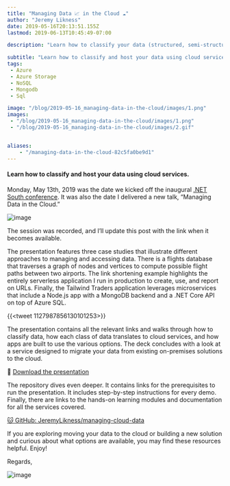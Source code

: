 ```yaml
---
title: "Managing Data 📈 in the Cloud ☁"
author: "Jeremy Likness"
date: 2019-05-16T20:13:51.155Z
lastmod: 2019-06-13T10:45:49-07:00

description: "Learn how to classify your data (structured, semi-structured and unstructured) and use Azure storage, managed NoSQL  and hosted relational databases to manage your data in the cloud."

subtitle: "Learn how to classify and host your data using cloud services."
tags:
 - Azure 
 - Azure Storage 
 - NoSQL 
 - Mongodb 
 - Sql 

image: "/blog/2019-05-16_managing-data-in-the-cloud/images/1.png" 
images:
 - "/blog/2019-05-16_managing-data-in-the-cloud/images/1.png" 
 - "/blog/2019-05-16_managing-data-in-the-cloud/images/2.gif" 


aliases:
    - "/managing-data-in-the-cloud-82c5fa0be9d1"
---
```


#### Learn how to classify and host your data using cloud services.

Monday, May 13th, 2019 was the date we kicked off the inaugural [.NET South conference](https://dotnetsouth.tech). It was also the date I delivered a new talk, “Managing Data in the Cloud.”




![image](/blog/2019-05-16_managing-data-in-the-cloud/images/1.png)



The session was recorded, and I’ll update this post with the link when it becomes available.

The presentation features three case studies that illustrate different approaches to managing and accessing data. There is a flights database that traverses a graph of nodes and vertices to compute possible flight paths between two airports. The link shortening example highlights the entirely serverless application I run in production to create, use, and report on URLs. Finally, the Tailwind Traders application leverages microservices that include a Node.js app with a MongoDB backend and a .NET Core API on top of Azure SQL.

{{<tweet 1127987856130101253>}}

The presentation contains all the relevant links and walks through how to classify data, how each class of data translates to cloud services, and how apps are built to use the various options. The deck concludes with a look at a service designed to migrate your data from existing on-premises solutions to the cloud.

💾 [Download the presentation](https://jlikme.blob.core.windows.net/presentations/Likness-ManagingCloudData-DotNetSouth.pptx)

The repository dives even deeper. It contains links for the prerequisites to run the presentation. It includes step-by-step instructions for every demo. Finally, there are links to the hands-on learning modules and documentation for all the services covered.

[🐱 GitHub: JeremyLikness/managing-cloud-data](https://github.com/JeremyLikness/managing-cloud-data?WT.mc_id=medium-blog-jeliknes)

If you are exploring moving your data to the cloud or building a new solution and curious about what options are available, you may find these resources helpful. Enjoy!

Regards,

![image](/blog/2019-05-16_managing-data-in-the-cloud/images/2.gif)
